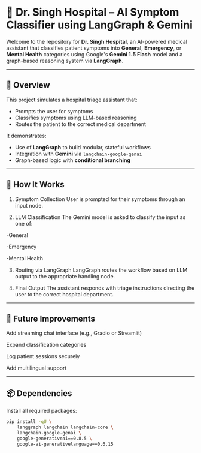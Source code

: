 # 🏥 Dr. Singh Hospital – AI Symptom Classifier using LangGraph & Gemini

Welcome to the repository for **Dr. Singh Hospital**, an AI-powered medical assistant that classifies patient symptoms into **General**, **Emergency**, or **Mental Health** categories using Google's **Gemini 1.5 Flash** model and a graph-based reasoning system via **LangGraph**.

---

## 🧠 Overview

This project simulates a hospital triage assistant that:
- Prompts the user for symptoms
- Classifies symptoms using LLM-based reasoning
- Routes the patient to the correct medical department

It demonstrates:
- Use of **LangGraph** to build modular, stateful workflows
- Integration with **Gemini** via `langchain-google-genai`
- Graph-based logic with **conditional branching**

---
## 🚀 How It Works
1. Symptom Collection
User is prompted for their symptoms through an input node.

2. LLM Classification
The Gemini model is asked to classify the input as one of:

 -General

 -Emergency

 -Mental Health

3. Routing via LangGraph
LangGraph routes the workflow based on LLM output to the appropriate handling node.

4. Final Output
The assistant responds with triage instructions directing the user to the correct hospital department.

---

## 📌 Future Improvements
Add streaming chat interface (e.g., Gradio or Streamlit)

Expand classification categories

Log patient sessions securely

Add multilingual support

---
## 📦 Dependencies

Install all required packages:

```bash
pip install -qU \
    langgraph langchain langchain-core \
    langchain-google-genai \
    google-generativeai==0.8.5 \
    google-ai-generativelanguage==0.6.15

